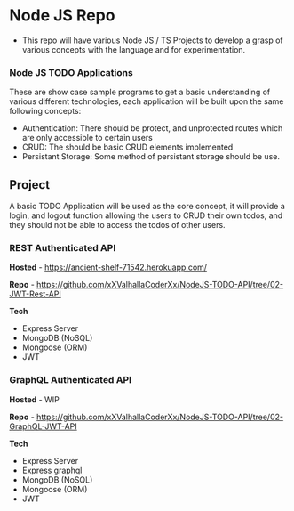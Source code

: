 # Node JS Repo
- This repo will have various Node JS / TS Projects to develop a grasp of various concepts with the language and for experimentation.

### Node JS TODO Applications
These are show case sample programs to get a basic understanding of various different technologies, each application will be built upon the same following concepts:

- Authentication: There should be protect, and unprotected routes which are only accessible to certain users
- CRUD: The should be basic CRUD elements implemented
- Persistant Storage: Some method of persistant storage should be use.

## Project

A basic TODO Application will be used as the core concept, it will provide a login, and logout function allowing the users to CRUD their own todos, and they should
not be able to access the todos of other users.

### REST Authenticated API

**Hosted** - https://ancient-shelf-71542.herokuapp.com/

**Repo** - https://github.com/xXValhallaCoderXx/NodeJS-TODO-API/tree/02-JWT-Rest-API

**Tech**
- Express Server
- MongoDB (NoSQL)
- Mongoose (ORM)
- JWT



### GraphQL Authenticated API

**Hosted** - WIP

**Repo** - https://github.com/xXValhallaCoderXx/NodeJS-TODO-API/tree/02-GraphQL-JWT-API

**Tech**
- Express Server
- Express graphql
- MongoDB (NoSQL)
- Mongoose (ORM)
- JWT

